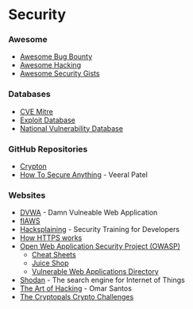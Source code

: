 # Security

### Awesome

* [Awesome Bug Bounty](https://github.com/djadmin/awesome-bug-bounty)
* [Awesome Hacking](https://github.com/Hack-with-Github/Awesome-Hacking)
* [Awesome Security Gists](https://github.com/Hack-with-Github/Awesome-Security-Gists)

### Databases

* [CVE Mitre](https://cve.mitre.org/)
* [Exploit Database](https://www.exploit-db.com/)
* [National Vulnerability Database](https://nvd.nist.gov/vuln/search)

### GitHub Repositories

* [Crypton](https://github.com/ashutosh1206/Crypton)
* [How To Secure Anything](https://github.com/veeral-patel/how-to-secure-anything) - Veeral Patel

### Websites

* [DVWA](https://dvwa.co.uk/) - Damn Vulneable Web Application
* [flAWS](http://flaws.cloud/)
* [Hacksplaining](https://www.hacksplaining.com/) - Security Training for Developers
* [How HTTPS works](https://howhttps.works/)
* [Open Web Application Security Project \(OWASP\)](https://owasp.org/)
  * [Cheat Sheets](https://cheatsheetseries.owasp.org/)
  * [Juice Shop](https://owasp.org/www-project-juice-shop/)
  * [Vulnerable Web Applications Directory](https://owasp.org/www-project-vulnerable-web-applications-directory/)
* [Shodan](https://www.shodan.io/) - The search engine for Internet of Things
* [The Art of Hacking](https://theartofhacking.org/) - Omar Santos
* [The Cryptopals Crypto Challenges](https://cryptopals.com/)


